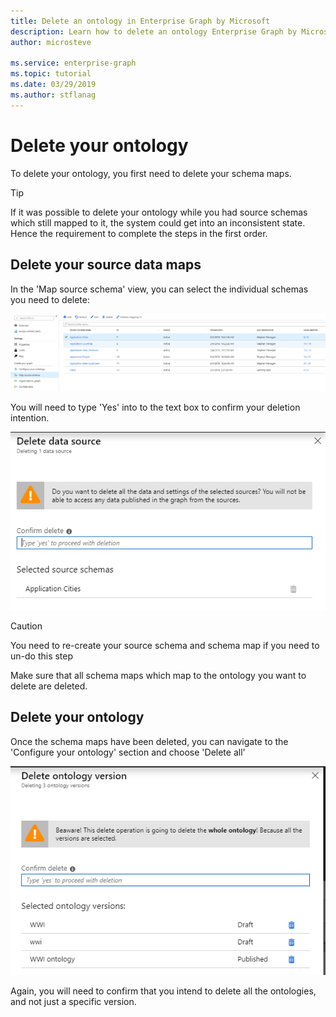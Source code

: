 ```yaml
---
title: Delete an ontology in Enterprise Graph by Microsoft
description: Learn how to delete an ontology Enterprise Graph by Microsoft
author: microsteve

ms.service: enterprise-graph
ms.topic: tutorial
ms.date: 03/29/2019
ms.author: stflanag
---
```


# Delete your ontology

To delete your ontology, you first need to delete your schema maps. 

> [!TIP]
> If it was possible to delete your ontology while you had source schemas which still mapped to it, the system could get into an inconsistent state. Hence the requirement to complete the steps in the first order.

## Delete your source data maps

In the 'Map source schema' view, you can select the individual schemas you need to delete:

![Source schema view](media/deleting-ontology/source-schema-view.png)

You will need to type 'Yes' into to the text box to confirm your deletion intention.

![Source schema view](media/deleting-ontology/delete-data-source.png)

> [!CAUTION]
> You need to re-create your source schema and schema map if you need to un-do this step

Make sure that all schema maps which map to the ontology you want to delete are deleted.

## Delete your ontology

Once the schema maps have been deleted, you can navigate to the 'Configure your ontology' section and choose 'Delete all'

![Source schema view](media/deleting-ontology/delete-ontology.png)

Again, you will need to confirm that you intend to delete all the ontologies, and not just a specific version.








